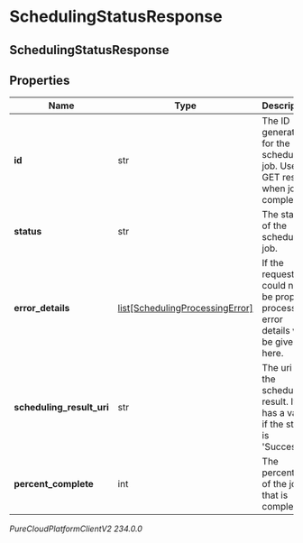 # SchedulingStatusResponse

## SchedulingStatusResponse

## Properties

|Name | Type | Description | Notes|
|------------ | ------------- | ------------- | -------------|
| **id** | str | The ID generated for the scheduling job.  Use to GET result when job is completed. | [optional] |
| **status** | str | The status of the scheduling job. | [optional] |
| **error_details** | [list[SchedulingProcessingError]](SchedulingProcessingError) | If the request could not be properly processed, error details will be given here. | [optional] |
| **scheduling_result_uri** | str | The uri of the scheduling result. It has a value if the status is &#39;Success&#39;. | [optional] |
| **percent_complete** | int | The percentage of the job that is complete. | [optional] |



_PureCloudPlatformClientV2 234.0.0_
